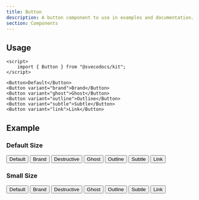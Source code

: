 ```yaml
---
title: Button
description: A button component to use in examples and documentation.
section: Components
---
```


<script>
	import { Button, DemoContainer } from "@svecodocs/kit";
</script>

## Usage

```svelte title="document.md"
<script>
	import { Button } from "@svecodocs/kit";
</script>

<Button>Default</Button>
<Button variant="brand">Brand</Button>
<Button variant="ghost">Ghost</Button>
<Button variant="outline">Outline</Button>
<Button variant="subtle">Subtle</Button>
<Button variant="link">Link</Button>
```

## Example

### Default Size

<DemoContainer class="flex items-center gap-2.5 flex-wrap">
	<Button>Default</Button>
	<Button variant="brand">Brand</Button>
	<Button variant="destructive">Destructive</Button>
	<Button variant="ghost">Ghost</Button>
	<Button variant="outline">Outline</Button>
	<Button variant="subtle">Subtle</Button>
	<Button variant="link">Link</Button>
</DemoContainer>

### Small Size

<DemoContainer class="flex items-center gap-4 flex-wrap">
	<Button size="sm">Default</Button>
	<Button variant="brand" size="sm">Brand</Button>
	<Button variant="destructive" size="sm">Destructive</Button>
	<Button variant="ghost" size="sm">Ghost</Button>
	<Button variant="outline" size="sm">Outline</Button>
	<Button variant="subtle" size="sm">Subtle</Button>
	<Button variant="link" size="sm">Link</Button>
</DemoContainer>
